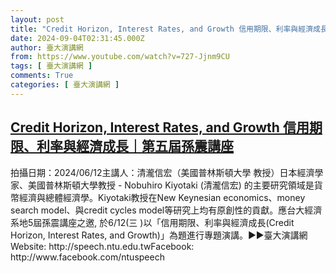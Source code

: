 ```yaml
---
layout: post
title: "Credit Horizon, Interest Rates, and Growth 信用期限、利率與經濟成長｜第五屆孫震講座"
date: 2024-09-04T02:31:45.000Z
author: 臺大演講網
from: https://www.youtube.com/watch?v=727-Jjnm9CU
tags: [ 臺大演講網 ]
comments: True
categories: [ 臺大演講網 ]
---
```

<!--1725417105000-->
[Credit Horizon, Interest Rates, and Growth 信用期限、利率與經濟成長｜第五屆孫震講座](https://www.youtube.com/watch?v=727-Jjnm9CU)
------

<div>
拍攝日期：2024/06/12主講人：清瀧信宏（美國普林斯頓大學 教授）日本經濟學家、美國普林斯頓大學教授 - Nobuhiro Kiyotaki (清瀧信宏) 的主要研究領域是貨幣經濟與總體經濟學。Kiyotaki教授在New Keynesian economics、money search model、與credit cycles model等研究上均有原創性的貢獻。應台大經濟系地5屆孫震講座之邀, 於6/12(三 )以「信用期限、利率與經濟成長(Credit Horizon, Interest Rates, and Growth)」為題進行專題演講。►►臺大演講網Website: http://speech.ntu.edu.twFacebook: http://www.facebook.com/ntuspeech
</div>
